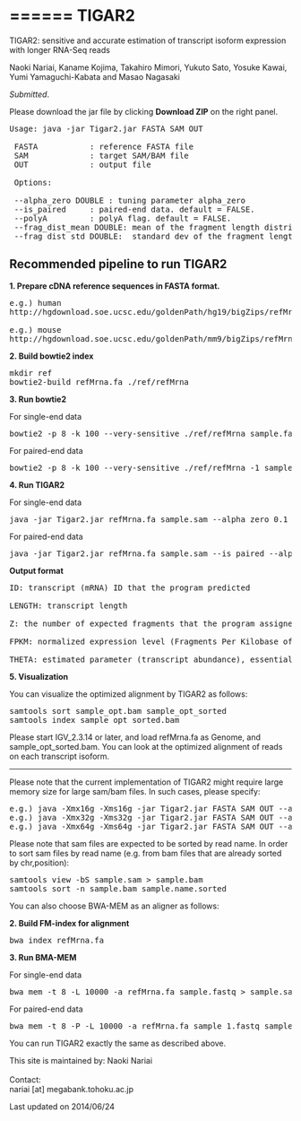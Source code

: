 ======
TIGAR2
======

TIGAR2: sensitive and accurate estimation of transcript isoform expression with longer RNA-Seq reads

Naoki Nariai, Kaname Kojima, Takahiro Mimori, Yukuto Sato, Yosuke Kawai, Yumi Yamaguchi-Kabata and Masao Nagasaki

*Submitted*.

Please download the jar file by clicking <b>Download ZIP</b> on the right panel.

<pre>
Usage: java -jar Tigar2.jar FASTA SAM OUT
 
 FASTA           : reference FASTA file
 SAM             : target SAM/BAM file
 OUT             : output file
 
 Options:
 
 --alpha_zero DOUBLE : tuning parameter alpha_zero
 --is_paired     : paired-end data. default = FALSE.
 --polyA         : polyA flag. default = FALSE.
 --frag_dist_mean DOUBLE: mean of the fragment length distribution. default = estimation from data
 --frag_dist_std DOUBLE:  standard dev of the fragment length distribution. default = estimation from data
</pre>

## Recommended pipeline to run TIGAR2

<b>1. Prepare cDNA reference sequences in FASTA format.</b>

<pre>
e.g.) human
http://hgdownload.soe.ucsc.edu/goldenPath/hg19/bigZips/refMrna.fa.gz

e.g.) mouse
http://hgdownload.soe.ucsc.edu/goldenPath/mm9/bigZips/refMrna.fa.gz
</pre>

<b>2. Build bowtie2 index</b>

<pre>
mkdir ref
bowtie2-build refMrna.fa ./ref/refMrna
</pre>

<b>3. Run bowtie2</b>

For single-end data
<pre>
bowtie2 -p 8 -k 100 --very-sensitive ./ref/refMrna sample.fastq > sample.sam
</pre>

For paired-end data
<pre>
bowtie2 -p 8 -k 100 --very-sensitive ./ref/refMrna -1 sample_1.fastq -2 sample_2.fastq > sample.sam
</pre>

<b>4. Run TIGAR2</b>

For single-end data
<pre>
java -jar Tigar2.jar refMrna.fa sample.sam --alpha_zero 0.1 sample_out.txt
</pre>

For paired-end data
<pre>
java -jar Tigar2.jar refMrna.fa sample.sam --is_paired --alpha_zero 0.1 sample_out.txt
</pre>

<b>Output format</b>

<pre>
ID: transcript (mRNA) ID that the program predicted

LENGTH: transcript length

Z: the number of expected fragments that the program assigned to the transcript

FPKM: normalized expression level (Fragments Per Kilobase of exon per Million mapped fragments)

THETA: estimated parameter (transcript abundance), essentially Z divided by total mapped reads.
</pre>

<b>5. Visualization</b>

You can visualize the optimized alignment by TIGAR2 as follows:

<pre>
samtools sort sample_opt.bam sample_opt_sorted
samtools index sample_opt_sorted.bam
</pre>

Please start IGV_2.3.14 or later, and load refMrna.fa as Genome, and sample_opt_sorted.bam.
You can look at the optimized alignment of reads on each transcript isoform.

<hr>

Please note that the current implementation of TIGAR2 might require large memory size for large sam/bam files.
In such cases, please specify:
<pre>
e.g.) java -Xmx16g -Xms16g -jar Tigar2.jar FASTA SAM OUT --alpha_zero 0.1
e.g.) java -Xmx32g -Xms32g -jar Tigar2.jar FASTA SAM OUT --alpha_zero 0.1
e.g.) java -Xmx64g -Xms64g -jar Tigar2.jar FASTA SAM OUT --alpha_zero 0.1
</pre>

Please note that sam files are expected to be sorted by read name.
In order to sort sam files by read name (e.g. from bam files that are already sorted by chr,position):

<pre>
samtools view -bS sample.sam > sample.bam
samtools sort -n sample.bam sample.name.sorted
</pre>

You can also choose BWA-MEM as an aligner as follows:

<b>2. Build FM-index for alignment</b>

<pre>
bwa index refMrna.fa
</pre>

<b>3. Run BMA-MEM</b>

For single-end data
<pre>
bwa mem -t 8 -L 10000 -a refMrna.fa sample.fastq > sample.sam
</pre>

For paired-end data
<pre>
bwa mem -t 8 -P -L 10000 -a refMrna.fa sample_1.fastq sample_2.fastq > sample.sam
</pre>

You can run TIGAR2 exactly the same as described above.


This site is maintained by:
Naoki Nariai<br>
<br>
Contact:<br>
nariai [at] megabank.tohoku.ac.jp

Last updated on 2014/06/24


